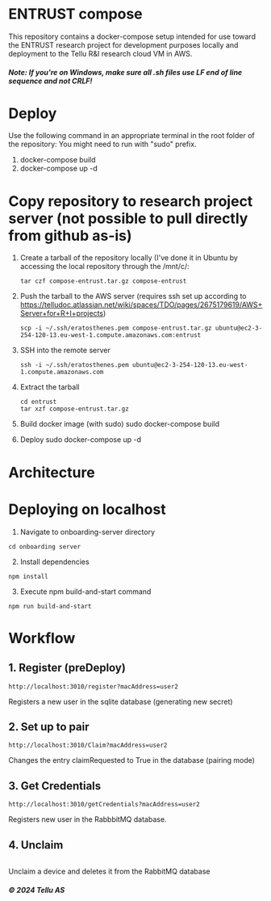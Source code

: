 # ENTRUST compose

This repository contains a docker-compose setup intended for use toward the ENTRUST research project for development purposes locally and deployment to the Tellu R&I research cloud VM in AWS.

##### Note: If you're on Windows, make sure all .sh files use LF end of line sequence and not CRLF!

# Deploy

Use the following command in an appropriate terminal in the root folder of the repository:
You might need to run with "sudo" prefix.

1. docker-compose build
2. docker-compose up -d

# Copy repository to research project server (not possible to pull directly from github as-is)

1. Create a tarball of the repository locally (I've done it in Ubuntu by accessing the local repository through the /mnt/c/<path to repo>:
   ```
   tar czf compose-entrust.tar.gz compose-entrust
   ```
2. Push the tarball to the AWS server (requires ssh set up according to https://telludoc.atlassian.net/wiki/spaces/TDO/pages/2675179619/AWS+Server+for+R+I+projects)
   ```
   scp -i ~/.ssh/eratosthenes.pem compose-entrust.tar.gz ubuntu@ec2-3-254-120-13.eu-west-1.compute.amazonaws.com:entrust
   ```
3. SSH into the remote server
   ```
   ssh -i ~/.ssh/eratosthenes.pem ubuntu@ec2-3-254-120-13.eu-west-1.compute.amazonaws.com
   ```
4. Extract the tarball

   ```
   cd entrust
   tar xzf compose-entrust.tar.gz
   ```

5. Build docker image (with sudo)
   sudo docker-compose build

6. Deploy
   sudo docker-compose up -d

# Architecture

# Deploying on localhost

1. Navigate to onboarding-server directory

```
cd onboarding server
```

2. Install dependencies

```
npm install
```

3. Execute npm build-and-start command

```
npm run build-and-start
```

# Workflow

## 1. Register (preDeploy)

```
http://localhost:3010/register?macAddress=user2
```

Registers a new user in the sqlite database (generating new secret)

## 2. Set up to pair

```
http://localhost:3010/Claim?macAddress=user2
```

Changes the entry claimRequested to True in the database (pairing mode)

## 3. Get Credentials

```
http://localhost:3010/getCredentials?macAddress=user2
```

Registers new user in the RabbbitMQ database.

## 4. Unclaim

```

```

Unclaim a device and deletes it from the RabbitMQ database

##### © 2024 Tellu AS
